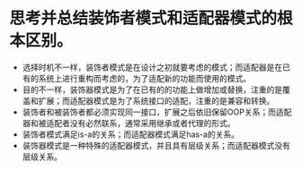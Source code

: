 # 思考并总结装饰者模式和适配器模式的根本区别。

* 选择时机不一样，装饰者模式是在设计之初就要考虑的模式；而适配器是在已有的系统上进行重构而考虑的，为了适配新的功能而使用的模式。
* 目的不一样，装饰器模式是为了在已有的的功能上做增加或替换，注重的是覆盖和扩展；而适配器模式是为了系统接口的适配，注重的是兼容和转换。
* 装饰者和被装饰者都必须实现同一接口，扩展之后依旧保留OOP关系；而适配器和被适配者没有必然联系，通常采用继承或者代理的形式。
* 装饰者模式满足is-a的关系；而适配器模式满足has-a的关系。
* 装饰器模式是一种特殊的适配器模式，并且具有层级关系；而适配器模式没有层级关系。